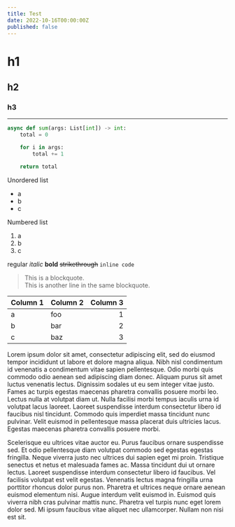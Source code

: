 ```yaml
---
title: Test
date: 2022-10-16T00:00:00Z
published: false
---
```


# h1
## h2
### h3

---

```py
async def sum(args: List[int]) -> int:
    total = 0

    for i in args:
        total += 1

    return total
```

Unordered list

* a
* b
* c

Numbered list

1. a
2. b
3. c

regular _italic_ **bold** ~~strikethrough~~ `inline code`

> This is a blockquote.  
> This is another line in the same blockquote.


| Column 1 | Column 2 | Column 3 |
| --- | --- | ---: |
| a | foo | 1 |
| b | bar | 2 |
| c | baz | 3 |


Lorem ipsum dolor sit amet, consectetur adipiscing elit, sed do eiusmod tempor incididunt ut labore et dolore magna aliqua. Nibh nisl condimentum id venenatis a condimentum vitae sapien pellentesque. Odio morbi quis commodo odio aenean sed adipiscing diam donec. Aliquam purus sit amet luctus venenatis lectus. Dignissim sodales ut eu sem integer vitae justo. Fames ac turpis egestas maecenas pharetra convallis posuere morbi leo. Lectus nulla at volutpat diam ut. Nulla facilisi morbi tempus iaculis urna id volutpat lacus laoreet. Laoreet suspendisse interdum consectetur libero id faucibus nisl tincidunt. Commodo quis imperdiet massa tincidunt nunc pulvinar. Velit euismod in pellentesque massa placerat duis ultricies lacus. Egestas maecenas pharetra convallis posuere morbi.<br>

Scelerisque eu ultrices vitae auctor eu. Purus faucibus ornare suspendisse sed. Et odio pellentesque diam volutpat commodo sed egestas egestas fringilla. Neque viverra justo nec ultrices dui sapien eget mi proin. Tristique senectus et netus et malesuada fames ac. Massa tincidunt dui ut ornare lectus. Laoreet suspendisse interdum consectetur libero id faucibus. Vel facilisis volutpat est velit egestas. Venenatis lectus magna fringilla urna porttitor rhoncus dolor purus non. Pharetra et ultrices neque ornare aenean euismod elementum nisi. Augue interdum velit euismod in. Euismod quis viverra nibh cras pulvinar mattis nunc. Pharetra vel turpis nunc eget lorem dolor sed. Mi ipsum faucibus vitae aliquet nec ullamcorper. Nullam non nisi est sit.
